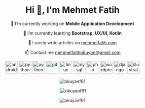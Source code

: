 <h1 align="center">Hi 👋, I'm Mehmet Fatih</h1>

<p align="center">🔭 I’m currently working on <b>Mobile Application Development</b></p>

<p align="center">🌱 I’m currently learning <b>Bootstrap, UX/UI, Kotlin</b></p>

<p align="center">📝 I rarely write articles on <a href="https://mehmetfatih.com" target="_blank">mehmetfatih.com</a></p>

<p align="center">📫 Contact me <a href="mailto:mehmetfatihokuyan@gmail.com" target="_blank">mehmetfatihokuyan@gmail.com</a></p>


<p align="center">
<img src="https://devicon.dev/devicon.git/icons/android/android-original-wordmark.svg" alt="android" width="40" height="40"/> 
<img src="https://devicons.github.io/devicon/devicon.git/icons/java/java-original.svg" alt="python" width="40" height="40"/>
<img src="https://devicons.github.io/devicon/devicon.git/icons/python/python-original.svg" alt="python" width="40" height="40"/>
<img src="https://www.vectorlogo.zone/logos/git-scm/git-scm-icon.svg" alt="git" width="40" height="40"/>
<img src="https://devicons.github.io/devicon/devicon.git/icons/linux/linux-original.svg" alt="linux" width="40" height="40"/>
<img src="https://devicons.github.io/devicon/devicon.git/icons/mysql/mysql-original-wordmark.svg" alt="mysql" width="40" height="40"/>
<img src="https://www.vectorlogo.zone/logos/php/php-icon.svg" alt="php" width="40" height="40"/>
<img src="https://www.vectorlogo.zone/logos/wordpress/wordpress-icon.svg" alt="wordpress" width="40" height="40"/>
<img src="https://www.vectorlogo.zone/logos/djangoproject/djangoproject-icon.svg" alt="django" width="40" height="40"/>
<img src="https://www.vectorlogo.zone/logos/adobe_illustrator/adobe_illustrator-icon.svg" alt="illustrator" width="40" height="40"/>

<p align="center"><img src="https://github-readme-stats.vercel.app/api/top-langs/?username=okuyanf61&layout=compact&theme=vue" alt="okuyanf61" /></p>

<p align="center">&nbsp;<img src="https://github-readme-stats.vercel.app/api?username=okuyanf61&show_icons=true&theme=vue" alt="okuyanf61" /></p>

<p align="center"> <img src="https://komarev.com/ghpvc/?username=okuyanf61&color=brightgreen" alt="okuyanf61" /> </p>
